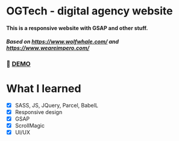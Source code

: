 # OGTech - digital agency website 
#### This is a responsive website with GSAP and other stuff.
##### Based on https://www.wolfwhale.com/ and https://www.weareimpero.com/

### :rocket: [DEMO](https://ogtech.netlify.com/)

# What I learned

 * [x] SASS, JS, JQuery, Parcel, BabelL
 * [x] Responsive design
 * [x] GSAP
 * [x] ScrollMagic
 * [x] UI/UX

